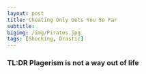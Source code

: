 ```yaml
---
layout: post
title: Cheating Only Gets You So Far
subtitle:
bigimg: /img/Pirates.jpg
tags: [Shocking, Drastic]
---
```


### TL:DR Plagerism is not a way out of life
